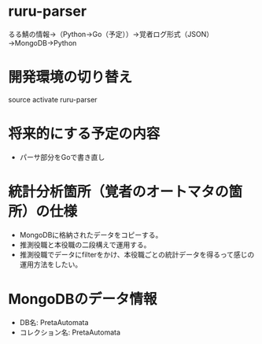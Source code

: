 # ruru-parser
るる鯖の情報→（Python→Go（予定））→覚者ログ形式（JSON）→MongoDB→Python

# 開発環境の切り替え
source activate ruru-parser

# 将来的にする予定の内容
  * パーサ部分をGoで書き直し

# 統計分析箇所（覚者のオートマタの箇所）の仕様
  * MongoDBに格納されたデータをコピーする。
  * 推測役職と本役職の二段構えで運用する。
  * 推測役職でデータにfilterをかけ、本役職ごとの統計データを得るって感じの運用方法をしたい。

# MongoDBのデータ情報
  * DB名: PretaAutomata
  * コレクション名: PretaAutomata
